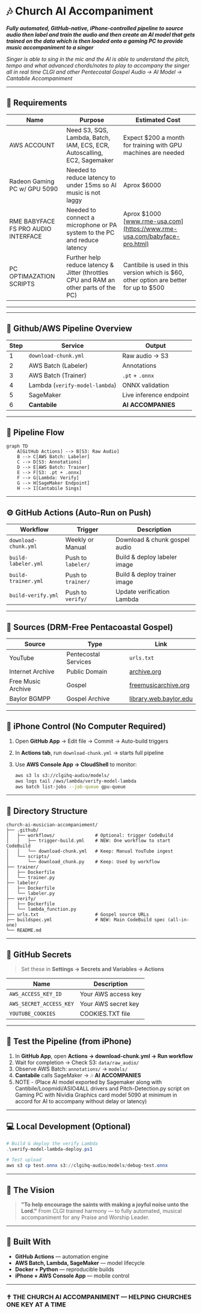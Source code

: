 # 🎶 Church AI Accompaniment  
  
***Fully automated, GitHub-native, iPhone-controlled pipeline to source audio then label and train the audio and then create an AI model that gets trained on the data which is then loaded onto a gaming PC to provide music accompaniment to a singer***

*Singer is able to sing in the mic and the AI is able to understand the pitch, tempo and what advanced chords/notes to play to accompany the singer all in real time*
*CLGI and other Pentecostal Gospel Audio → AI Model → Cantabile Accompaniment*

---

## 📖 Requirements

| Name                                   | Purpose                                                                                |  Estimated Cost                                                                        |
| -------------------------------------- | -------------------------------------------------------------------------------------- | -------------------------------------------------------------------------------------- |
| AWS ACCOUNT                            | Need S3, SQS, Lambda, Batch, IAM, ECS, ECR, Autoscalling, EC2, Sagemaker               | Expect $200 a month for training with GPU machines are needed                          |
| Radeon Gaming PC w/ GPU 5090           | Needed to reduce latency to under 15ms so AI music is not laggy                        | Aprox $6000                                                                            |
| RME BABYFACE FS PRO AUDIO INTERFACE    | Needed to connect a microphone or PA system to the PC and reduce latency               | Aprox $1000      [www.rme-usa.com](https://www.rme-usa.com/babyface-pro.html)          | 
| PC OPTIMAZATION SCRIPTS                | Further help reduce latency & Jitter (throttles CPU and RAM an other parts of the PC)  | Cantibile is used in this version which is $60, other option are better for up to $500 |


---


---

## 📖 Github/AWS Pipeline Overview

| Step | Service | Output |
|------|----------|---------|
| 1 | `download-chunk.yml` | Raw audio → S3 |
| 2 | AWS Batch (Labeler) | Annotations |
| 3 | AWS Batch (Trainer) | `.pt` + `.onnx` |
| 4 | Lambda (`verify-model-lambda`) | ONNX validation |
| 5 | SageMaker | Live inference endpoint |
| 6 | **Cantabile** | **AI ACCOMPANIES** |

---

## 🔄 Pipeline Flow

```mermaid
graph TD
    A[GitHub Actions] --> B[S3: Raw Audio]
    B --> C[AWS Batch: Labeler]
    C --> D[S3: Annotations]
    D --> E[AWS Batch: Trainer]
    E --> F[S3: .pt + .onnx]
    F --> G[Lambda: Verify]
    G --> H[SageMaker Endpoint]
    H --> I[Cantabile Sings]
````

---

## ⚙️ GitHub Actions (Auto-Run on Push)

| Workflow             | Trigger            | Description                   |
| -------------------- | ------------------ | ----------------------------- |
| `download-chunk.yml` | Weekly or Manual   | Download & chunk gospel audio |
| `build-labeler.yml`  | Push to `labeler/` | Build & deploy labeler image  |
| `build-trainer.yml`  | Push to `trainer/` | Build & deploy trainer image  |
| `build-verify.yml`   | Push to `verify/`  | Update verification Lambda    |

---

## 🎵 Sources (DRM-Free Pentacoastal Gospel)

| Source             | Type                 | Link                                                     |
| ------------------ | -------------------- | -------------------------------------------------------- |
| YouTube            | Pentecostal Services | `urls.txt`                                               |
| Internet Archive   | Public Domain        | [archive.org](https://archive.org)                       |
| Free Music Archive | Gospel               | [freemusicarchive.org](https://freemusicarchive.org)     |
| Baylor BGMPP       | Gospel Archive       | [library.web.baylor.edu](https://library.web.baylor.edu) |

---

## 📱 iPhone Control (No Computer Required)

1. Open **GitHub App** → Edit file → Commit → Auto-build triggers
2. In **Actions tab**, run `download-chunk.yml` → starts full pipeline
3. Use **AWS Console App → CloudShell** to monitor:

   ```bash
   aws s3 ls s3://clgihq-audio/models/
   aws logs tail /aws/lambda/verify-model-lambda
   aws batch list-jobs --job-queue gpu-queue
   ```

---

## 📂 Directory Structure

```
church-ai-musician-accompaniement/
├── .github/
│   ├── workflows/               # Optional: trigger CodeBuild
│   │   ├── trigger-build.yml    # NEW: One workflow to start CodeBuild
│   │   └── download-chunk.yml   # Keep: Manual YouTube ingest
│   └── scripts/
│       └── download_chunk.py    # Keep: Used by workflow
├── trainer/
│   ├── Dockerfile
│   └── trainer.py
├── labeler/
│   ├── Dockerfile
│   └── labeler.py
├── verify/
│   ├── Dockerfile
│   └── lambda_function.py
├── urls.txt                     # Gospel source URLs
├── buildspec.yml                # NEW: Main CodeBuild spec (all-in-one)
└── README.md

```

---

## 🔐 GitHub Secrets

> Set these in **Settings → Secrets and Variables → Actions**

| Name                    | Description         |
| ----------------------- | ------------------- |
| `AWS_ACCESS_KEY_ID`     | Your AWS access key |
| `AWS_SECRET_ACCESS_KEY` | Your AWS secret key |
| `YOUTUBE_COOKIES`       | COOKIES.TXT file    |

---

## 🧪 Test the Pipeline (from iPhone)

1. In **GitHub App**, open **Actions → download-chunk.yml → Run workflow**
2. Wait for completion → Check S3: `data/raw_audio/`
3. Observe AWS Batch: `annotations/` → `models/`
4. **Cantabile** calls SageMaker → 🎶 **AI ACCOMPANIES**
5. NOTE - (Place AI model exported by Sagemaker along with Cantibile/Loopmidi/ASIO4ALL drivers and Pitch-Detection.py script on Gaming PC with Nividia Graphics card model 5090 at minimum in accord for AI to accompany without delay or latency)

---

## 💻 Local Development (Optional)

```powershell
# Build & deploy the verify Lambda
.\verify-model-lambda-deploy.ps1

# Test upload
aws s3 cp test.onnx s3://clgihq-audio/models/debug-test.onnx
```

---

## 🌅 The Vision

> **"To help encourage the saints with making a joyful noise unto the Lord."**
> From CLGI trained harmony — to fully automated, musical accompaniment for any Praise and Worship Leader.

---

## 🧱 Built With

* **GitHub Actions** — automation engine
* **AWS Batch, Lambda, SageMaker** — model lifecycle
* **Docker + Python** — reproducible builds
* **iPhone + AWS Console App** — mobile control

---

### ✝️ THE CHURCH AI ACCOMPANIMENT — HELPING CHURCHES ONE KEY AT A TIME














